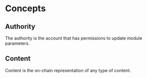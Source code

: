 # Concepts

## Authority

The authority is the account that has permissions to update module parameters.

## Content

Content is the on-chain representation of any type of content.
